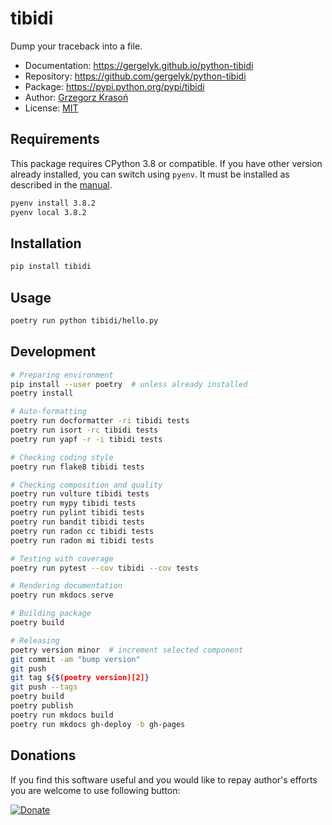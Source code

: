 # tibidi

Dump your traceback into a file.

* Documentation: <https://gergelyk.github.io/python-tibidi>
* Repository: <https://github.com/gergelyk/python-tibidi>
* Package: <https://pypi.python.org/pypi/tibidi>
* Author: [Grzegorz Krasoń](mailto:grzegorz.krason@gmail.com)
* License: [MIT](LICENSE)

## Requirements

This package requires CPython 3.8 or compatible. If you have other version already installed, you can switch using `pyenv`. It must be installed as described in the [manual](https://github.com/pyenv/pyenv).

```sh
pyenv install 3.8.2
pyenv local 3.8.2
```

## Installation

```sh
pip install tibidi
```

## Usage

```sh
poetry run python tibidi/hello.py
```

## Development

```sh
# Preparing environment
pip install --user poetry  # unless already installed
poetry install

# Auto-formatting
poetry run docformatter -ri tibidi tests
poetry run isort -rc tibidi tests
poetry run yapf -r -i tibidi tests

# Checking coding style
poetry run flake8 tibidi tests

# Checking composition and quality
poetry run vulture tibidi tests
poetry run mypy tibidi tests
poetry run pylint tibidi tests
poetry run bandit tibidi tests
poetry run radon cc tibidi tests
poetry run radon mi tibidi tests

# Testing with coverage
poetry run pytest --cov tibidi --cov tests

# Rendering documentation
poetry run mkdocs serve

# Building package
poetry build

# Releasing
poetry version minor  # increment selected component
git commit -am "bump version"
git push
git tag ${$(poetry version)[2]}
git push --tags
poetry build
poetry publish
poetry run mkdocs build
poetry run mkdocs gh-deploy -b gh-pages
```

## Donations

If you find this software useful and you would like to repay author's efforts you are welcome to use following button:

[![Donate](https://www.paypalobjects.com/en_US/PL/i/btn/btn_donateCC_LG.gif)](https://www.paypal.com/cgi-bin/webscr?cmd=_s-xclick&hosted_button_id=D9KUJD9LTKJY8&source=url)

